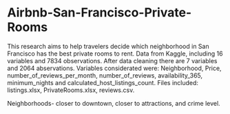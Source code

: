 # Airbnb-San-Francisco-Private-Rooms

This research aims to help travelers decide which neighborhood in San Francisco has the best private rooms to rent. 
Data from Kaggle, including 16 variables and 7834 observations. After data cleaning there are 7 variables and 2064 abservations.
Variables considerated were: Neighborhood, Price, number_of_reviews_per_month, number_of_reviews, availability_365,  minimum_nights and calculated_host_listings_count.
Files included: listings.xlsx, PrivateRooms.xlsx, reviews.csv.

Neighborhoods- closer to downtown, closer to attractions, and crime level.

